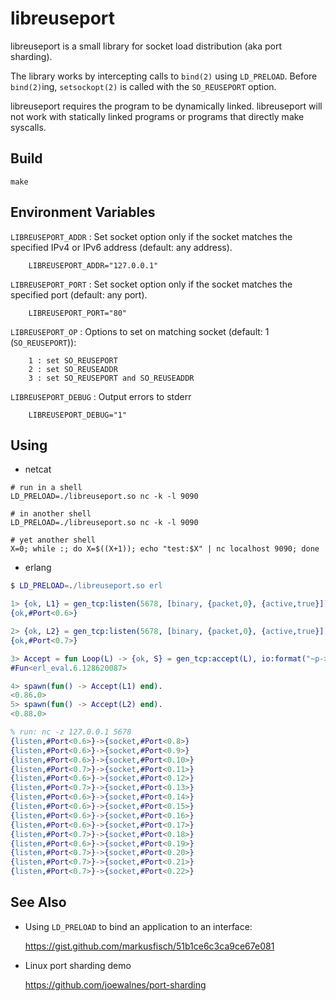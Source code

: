 libreuseport
============

libreuseport is a small library for socket load distribution (aka port
sharding).

The library works by intercepting calls to `bind(2)` using
`LD_PRELOAD`. Before `bind(2)`ing, `setsockopt(2)` is called with the
`SO_REUSEPORT` option.

libreuseport requires the program to be dynamically linked. libreuseport
will not work with statically linked programs or programs that directly
make syscalls.

Build
-----

~~~
make
~~~

Environment Variables
---------------------

`LIBREUSEPORT_ADDR`
: Set socket option only if the socket matches the specified IPv4 or
  IPv6 address (default: any address).

        LIBREUSEPORT_ADDR="127.0.0.1"

`LIBREUSEPORT_PORT`
: Set socket option only if the socket matches the specified port
  (default: any port).

        LIBREUSEPORT_PORT="80"

`LIBREUSEPORT_OP`
: Options to set on matching socket (default: 1 (`SO_REUSEPORT`)):

        1 : set SO_REUSEPORT
        2 : set SO_REUSEADDR
        3 : set SO_REUSEPORT and SO_REUSEADDR

`LIBREUSEPORT_DEBUG`
: Output errors to stderr

        LIBREUSEPORT_DEBUG="1"

Using
-----

* netcat

~~~
# run in a shell
LD_PRELOAD=./libreuseport.so nc -k -l 9090

# in another shell
LD_PRELOAD=./libreuseport.so nc -k -l 9090

# yet another shell
X=0; while :; do X=$((X+1)); echo "test:$X" | nc localhost 9090; done
~~~

* erlang

~~~ erlang
$ LD_PRELOAD=./libreuseport.so erl

1> {ok, L1} = gen_tcp:listen(5678, [binary, {packet,0}, {active,true}]).
{ok,#Port<0.6>}

2> {ok, L2} = gen_tcp:listen(5678, [binary, {packet,0}, {active,true}]).
{ok,#Port<0.7>}

3> Accept = fun Loop(L) -> {ok, S} = gen_tcp:accept(L), io:format("~p->~p~n", [{listen, L}, {socket, S}]), gen_tcp:close(S), Loop(L) end.
#Fun<erl_eval.6.128620087>

4> spawn(fun() -> Accept(L1) end).
<0.86.0>
5> spawn(fun() -> Accept(L2) end).
<0.88.0>

% run: nc -z 127.0.0.1 5678
{listen,#Port<0.6>}->{socket,#Port<0.8>}
{listen,#Port<0.6>}->{socket,#Port<0.9>}
{listen,#Port<0.6>}->{socket,#Port<0.10>}
{listen,#Port<0.7>}->{socket,#Port<0.11>}
{listen,#Port<0.6>}->{socket,#Port<0.12>}
{listen,#Port<0.7>}->{socket,#Port<0.13>}
{listen,#Port<0.6>}->{socket,#Port<0.14>}
{listen,#Port<0.6>}->{socket,#Port<0.15>}
{listen,#Port<0.6>}->{socket,#Port<0.16>}
{listen,#Port<0.6>}->{socket,#Port<0.17>}
{listen,#Port<0.7>}->{socket,#Port<0.18>}
{listen,#Port<0.6>}->{socket,#Port<0.19>}
{listen,#Port<0.7>}->{socket,#Port<0.20>}
{listen,#Port<0.7>}->{socket,#Port<0.21>}
{listen,#Port<0.7>}->{socket,#Port<0.22>}
~~~

See Also
--------

* Using `LD_PRELOAD` to bind an application to an interface:

    https://gist.github.com/markusfisch/51b1ce6c3ca9ce67e081

* Linux port sharding demo

    https://github.com/joewalnes/port-sharding
